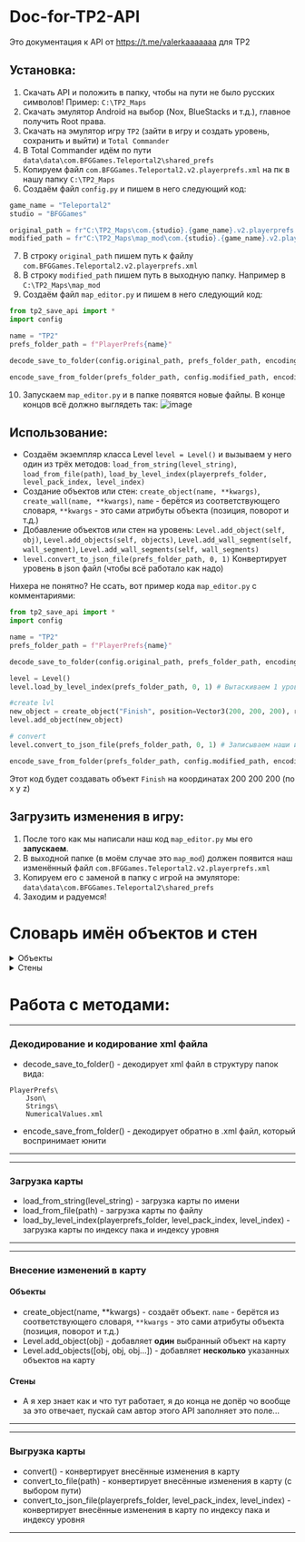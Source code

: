# Doc-for-TP2-API
Это документация к API от https://t.me/vaIerkaaaaaaa для TP2

## Установка:
1. Скачать API и положить в папку, чтобы на пути не было русских символов! Пример: `C:\TP2_Maps`
2. Скачать эмулятор Android на выбор (Nox, BlueStacks и т.д.), главное получить Root права.
3. Скачать на эмулятор игру `TP2` (зайти в игру и создать уровень, сохранить и выйти) и `Total Commander`
4. В Total Commander идём по пути `data\data\com.BFGGames.Teleportal2\shared_prefs`
5. Копируем файл `com.BFGGames.Teleportal2.v2.playerprefs.xml` на пк в нашу папку `C:\TP2_Maps`
6. Создаём файл `config.py` и пишем в него следующий код:
```python
game_name = "Teleportal2"
studio = "BFGGames"

original_path = fr"C:\TP2_Maps\com.{studio}.{game_name}.v2.playerprefs.xml"
modified_path = fr"C:\TP2_Maps\map_mod\com.{studio}.{game_name}.v2.playerprefs.xml"
```
7. В строку `original_path` пишем путь к файлу `com.BFGGames.Teleportal2.v2.playerprefs.xml`
8. В строку `modified_path` пишем путь в выходную папку. Например в `C:\TP2_Maps\map_mod`
9. Создаём файл `map_editor.py` и пишем в него следующий код:
```python
from tp2_save_api import *
import config

name = "TP2"
prefs_folder_path = f"PlayerPrefs{name}"

decode_save_to_folder(config.original_path, prefs_folder_path, encoding="utf-8")

encode_save_from_folder(prefs_folder_path, config.modified_path, encoding="utf-8")
```
10. Запускаем `map_editor.py` и в папке появятся новые файлы. В конце концов всё должно выглядеть так:
![image](https://github.com/Lolip-p/Doc-for-TP2-API/assets/95537683/84c61fc5-f30a-41e9-9b15-0729cfa58f3d)

## Использование:
- Создаём экземпляр класса Level `level = Level()` и вызываем у него один из трёх методов: `load_from_string(level_string)`, `load_from_file(path)`, `load_by_level_index(playerprefs_folder, level_pack_index, level_index)`
- Создание объектов или стен: `create_object(name, **kwargs)`, `create_wall(name, **kwargs)`, `name` - берётся из соответствующего словаря, `**kwargs` - это сами атрибуты объекта (позиция, поворот и т.д.)
- Добавление объектов или стен на уровень: `Level.add_object(self, obj)`, `Level.add_objects(self, objects)`, `Level.add_wall_segment(self, wall_segment)`, `Level.add_wall_segments(self, wall_segments)`
- `level.convert_to_json_file(prefs_folder_path, 0, 1)` Конвертирует уровень в json файл (чтобы всё работало как надо)

Нихера не понятно? Не ссать, вот пример кода `map_editor.py` с комментариями:
```python
from tp2_save_api import *
import config

name = "TP2"
prefs_folder_path = f"PlayerPrefs{name}"

decode_save_to_folder(config.original_path, prefs_folder_path, encoding="utf-8") # Декодирует файл

level = Level()
level.load_by_level_index(prefs_folder_path, 0, 1) # Вытаскиваем 1 уровень из пака карт 0

#create lvl
new_object = create_object("Finish", position=Vector3(200, 200, 200), rotation=ObjectRotation.down())
level.add_object(new_object)

# convert
level.convert_to_json_file(prefs_folder_path, 0, 1) # Записываем наши изменения в 1 уровень из пака карт 0

encode_save_from_folder(prefs_folder_path, config.modified_path, encoding="utf-8") # Кодирует файл обратно, чтобы Unity схавал его.
```
Этот код будет создавать объект `Finish` на координатах 200 200 200 (по x y z)

## Загрузить изменения в игру:
1. После того как мы написали наш код `map_editor.py` мы его **запускаем**.
2. В выходной папке (в моём случае это `map_mod`) должен появится наш изменённый файл `com.BFGGames.Teleportal2.v2.playerprefs.xml`
3. Копируем его с заменой в папку с игрой на эмуляторе: `data\data\com.BFGGames.Teleportal2\shared_prefs`
4. Заходим и радуемся!

# Словарь имён объектов и стен
<details>

<summary>Объекты</summary>

- Finish
- Start
- LampLight
- Lamp
- Button1
- Button2
- Button3
- Button4
- ButtonLever1
- CubeDropper
- Door2
- Stand
- Catapult
- 1x1x1
- 2x2x2
- 1x1x4
- Trigger
- NOT
- AND
- OR
- XOR
- OrangeGelDropper

</details>

<details>
<summary>Стены</summary>

- PortalWall1
- PortalWall2
- PortalWall3
- PortalWall4
- PortalWall5
- Wall1
- Wall2
- Wall3
- Wall4
- Wall5
- Wall6
- Wall7
- Wall8
- Wall9
- PipeHole
- Water
- MovePanelWhite
- MovePanel
- SecretPanel
- Emptiness

</details>

# Работа с методами:

---
### Декодирование и кодирование xml файла
- decode_save_to_folder() - декодирует xml файл в структуру папок вида:
```
PlayerPrefs\
    Json\
    Strings\
    NumericalValues.xml
```
- encode_save_from_folder() - декодирует обратно в .xml файл, который воспринимает юнити
---

---
### Загрузка карты
- load_from_string(level_string) - загрузка карты по имени
- load_from_file(path) - загрузка карты по файлу
- load_by_level_index(playerprefs_folder, level_pack_index, level_index) - загрузка карты по индексу пака и индексу уровня
---

---
### Внесение изменений в карту
#### Объекты
- create_object(name, **kwargs) - создаёт объект. `name` - берётся из соответствующего словаря, `**kwargs` - это сами атрибуты объекта (позиция, поворот и т.д.)
- Level.add_object(obj) - добавляет **один** выбранный объект на карту
- Level.add_objects([obj, obj, obj...]) - добавляет **несколько** указанных объектов  на карту
#### Стены
- А я хер знает как и что тут работает, я до конца не допёр чо вообще за это отвечает, пускай сам автор этого API заполняет это поле...
---

---
### Выгрузка карты
- convert() - конвертирует внесённые изменения в карту
- convert_to_file(path) - конвертирует внесённые изменения в карту (с выбором пути)
- convert_to_json_file(playerprefs_folder, level_pack_index, level_index) - конвертирует внесённые изменения в карту по индексу пака и индексу уровня
---
